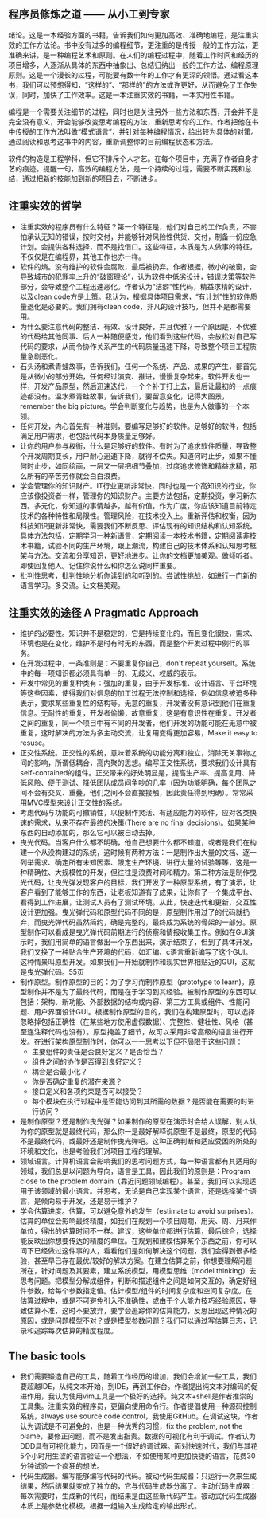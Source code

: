 ## 程序员修炼之道 —— 从小工到专家
绪论。这是一本经验方面的书籍，告诉我们如何更加高效、准确地编程，是注重实效的工作方法论。书中没有过多的编程细节，更注重的是传授一般的工作方法，更准确来讲，是一种编程艺术和原则。在人们的编程过程中，随着工作时间和经历的项目增多，人逐渐从具体的东西中抽象出、总结归纳出一般的工作方法、编程原理原则。这是一个漫长的过程，可能要有数十年的工作才有更深的领悟。通过看这本书，我们可以预想得知，“这样的”、“那样的”的方法或许更好，从而避免了工作失误，同时，加快了工作效率。这是一本注重实效的书籍，一本实用性书籍。

编程是一个需要关注细节的过程，同时也是关注另外一些方法和东西，开会并不是完全没有意义，开会能够改变思考编程的方法，重新思考你的工作。作者把他在书中传授的工作方法叫做“模式语言”，并针对每种编程情况，给出较为具体的对策。通过阅读和思考这书中的内容，重新调整你的目前编程状态和方法。

软件的构造是工程学科，但它不排斥个人才艺。在每个项目中，充满了作者自身才艺的痕迹。提醒一句，高效的编程方法，是一个持续的过程，需要不断实践和总结，通过把新的技能加到新的项目去，不断进步。

## 注重实效的哲学
- 注重实效的程序员有什么特征？第一个特征是，他们对自己的工作负责，不害怕承认无知的错误，按时交付，并能够针对风险性供货、交付，制备一份应急计划。会提供各种选择，而不是找借口。这些特征，本质是为人做事的特征，不仅仅是在编程界，其他工作也亦一样。
- 软件的熵。没有维护的软件会腐败，最后被扔弃。作者根据，微小的破窗，会导致城市的犯罪率上升的“破窗理论”，认为软件中低劣设计，错误决策等软件部分，会导致整个工程迅速恶化。作者认为“洁癖”性代码，精益求精的设计，以及clean code方是上策。我认为，根据具体项目需求，“有计划”性的软件质量退化是必要的。我们拥有clean code，非凡的设计技巧，但并不是都需要用。
- 为什么要注意代码的整洁、有效、设计良好，并且优雅？一个原因是，不优雅的代码给其他同事、后人一种随便感觉，他们看到这些代码，会放松对自己写代码的要求，从而令协作关系产生的代码质量迅速下降，导致整个项目工程质量急剧恶化。
- 石头汤和煮青蛙故事，告诉我们，任何一个系统、产品、成果的产生，都首先是从微小的部分开始，任何经过演变、推进，慢慢复杂起来。软件开发也一样，开发产品原型，然后迅速迭代，一个个补丁打上去，最后让最初的一点痕迹都没有。温水煮青蛙故事，告诉我们，要留意变化，记得大图景，remember the big picture。学会判断变化与趋势，也是为人做事的一个本领。
- 任何开发，内心首先有一种准则，要编写足够好的软件。足够好的软件，包括满足用户需求，也包括代码本身质量足够好。
- 让你的用户参与权衡，什么是足够好的软件。有时为了追求软件质量，导致整个开发周期变长，用户耐心迅速下降，就得不偿失。知道何时止步，如果不懂何时止步，如同绘画，一层又一层把细节叠加，过度追求修饰和精益求精，那么所有的辛苦劳作就会白白浪费。
- 学会管理你的知识财产。IT行业更新非常快，同时也是一个高知识的行业，你应该像投资者一样，管理你的知识财产。主要方法包括，定期投资，学习新东西。多元化，你知道的事情越多，越有价值，作为广度，你应该知道目前特定技术的各种特性和局限性。管理风险，在技术投入上。重新评估和权衡，因为科技知识更新非常快，需要我们不断反思、评估现有的知识结构和认知系统。具体方法包括，定期学习一种新语言，定期阅读一本技术书籍，定期阅读非技术书籍，试验不同的生产环境，跟上潮流，构建自己的技术体系和认知思考框架与方法。交流和分享知识，更好地进步。让你的文档更加美观。做倾听者。即使回复他人。记住你说什么和你怎么说同样重要。
- 批判性思考，批判性地分析你读到的和听到的。尝试性挑战，如进行一门新的语言学习。多交流。让文档美观。

## 注重实效的途径 A Pragmatic Approach
- 维护的必要性。知识并不是稳定的，它是持续变化的，而且变化很快，需求、环境也是在变化，维护不是时有时无的东西，而是整个开发过程中例行的事务。
- 在开发过程中，一条准则是：不要重复你自己，don't repeat yourself。系统中的每一项知识都必须具有单一的、无歧义、权威的表示。
- 开发中常见的重复种类有：强加的重复，由于开发标准、设计语言、平台环境等这些因素，使得我们对信息的加工过程无法控制和选择，例如信息被迫多种表示，要求某些重复性的结构等。无意的重复，开发者没有意识到他们在重复信息。无耐性的重复，开发者偷懒，故意重复，这是有意识性在重复。开发者之间的重复，同一个项目中有不同的开发者，他们开发的功能可能在无意中被重复，这时解决的方法为多主动交流，让复用变得更加容易，Make it easy to resuse。
- 正交性系统。正交性的系统，意味着系统的功能分离和独立，消除无关事物之间的影响，所谓低耦合，高内聚的思想。编写正交性系统，要求我们设计具有self-contained的组件。正交带来的好处明显是，提高生产率、提高复用、降低风险、便于测试、降低团队成员间争吵的几率（因为功能明确，每个团队之间不会有交叉、重叠，他们之间不会直接接触，因此责任得到明确）。常常采用MVC模型来设计正交性的系统。
- 考虑代码与功能的可撤销性，以便制作灵活、有适应能力的软件，应对各类快速的需求，从来不存在最终的决策(There are no final decisions)。如果某种东西的自动添加的，那么它可以被自动去掉。
- 曳光代码。当客户什么都不明确，他自己想要什么都不知道，或者是我们在构建一个从没构建过的系统，这时候有两种方法：一是制作出大量的文档、逐一列举需求、确定所有未知因素、限定生产环境、进行大量的试验等等，这是一种精确性、大规模性的开发，但往往是浪费时间和精力。第二种方法是制作曳光代码，让曳光弹发现客户的目标，我们开发了一种原型系统，有了演示，让客户看到了能够工作的东西，让老板知道有了成果，让你有了一个集成平台、看得到工作进展，让测试人员有了测试环境。从此，快速迭代和更新，交互性设计更加强。曳光弹代码和原型代码不同的是，原型制作用过了的代码就扔弃，而曳光弹代码虽然简约，确是完整的，最终成为系统的骨架的一部分。原型制作可以看成是曳光弹代码前期进行的侦察和情报收集工作。例如在GUI演示时，我们用简单的语言做出一个东西出来，演示结束了，但到了具体开发，我们又换了一种贴合生产环境的代码，如汇编、c语言重新编写了这个GUI。这种情景叫原型开发。如果我们一开始就制作和现实世界相贴近的GUI，这就是曳光弹代码。55页
- 制作原型。制作原型的目的：为了学习而制作原型（prototype to learn)。原型制作并不是为了最终代码，而是在于学习到其经验。被制作原型的东西可以包括：架构、新功能、外部数据的结构或内容、第三方工具或组件、性能问题、用户界面设计GUI。根据制作原型的目的，我们在构建原型时，可以选择忽略掉包括正确性（在某些地方使用虚假数据）、完整性、健壮性、风格（甚至连注释代码也没有）。原型掩盖了细节，故可以采用非常高级的语言进行开发。在进行架构原型制作时，你可以一一思考以下但不局限于这些问题：
   - 主要组件的责任是否良好定义？是否恰当？
   - 组件之间的协作是否得到良好定义？
   - 耦合是否最小化？
   - 你是否确定重复的潜在来源？
   - 接口定义和各项约束是否可以接受？
   - 每个模块在执行过程中是否能访问到其所需的数据？是否能在需要的时进行访问？
- 是制作原型？还是制作曳光弹？如果制作的原型在演示时会给人误解，别人认为你的原型就是最终代码，那么你一是最好解释说原型不是最终，原型的代码不是最终代码，或最好还是制作曳光弹吧。这种正确判断和适应受困的所处的环境和文化，也是考验我们对项目工程的理解。
- 领域语言。计算机语言会影响我们的思考问题方式，每一种语言都有其适用的领域，我们总是以问题为导向，语言是工具，因此我们的原则是：Program close to the problem domain（靠近问题领域编程）。甚至，我们可以实现适用于该领域的最小语言。并思考，无论是自己实现某个语言，还是选择某个语言，是倾向易于开发，还是易于维护？
- 学会估算进度。估算，可以避免意外的发生（estimate to avoid surprises）。估算的单位会影响最终精度，如我们在规划一个项目周期，用天、周、月来作单位，得出的估算时间不一样。建议，这些单位都进行估算，最后综合，选择能反映出你想要传达的精度的单位。在规划和建模估算某个东西之前，你可以问下已经做过这件事的人，看看他们是如何解决这个问题，我们会得到很多经验，甚至早已存在最优/较好的解决方案。在建立估算之前，你想要理解问题所在，针对问题及其要素，建立系统模型，用模型思维（model thinking）去思考问题。把模型分解成组件，判断和描述组件之间是如何交互的，确定好组件参数，给每个参数指定值。估计模型/组件的时间复杂度和空间复杂度。在估算过程中，或是不可避免引入不准确性，或由于个人能力技巧经验原因，导致估算不准，这时不要放弃，要学会追踪你的估算能力，反思出现这种情况的原因，或是问题模型不对？或是模型参数问题？我们可以通过写估算日志，记录和追踪每次估算的精度程度。

## The basic tools
- 我们需要锻造自己的工具，随着工作经历的增加，我们会增加一些工具，我们要超越IDE，从纯文本开始，到IDE，再到工作台。作者提出纯文本对编码的促进作用，我认为使用vim工具是一个极好的选择。纯文本+shell是作者推崇的工具集。注重实效的程序员，更偏向使用命令行。作者提倡使用一种源码控制系统，always use source code control，我使用GitHub。在调试这块，作者认为调试是不可避免的，也是一种优秀的习惯，fix the problem, not the blame，要修正问题，而不是发出指责。数据的可视化有利于调试。作者认为DDD具有可视化能力，因而是一个很好的调试器。面对快速时代，我们与其花5个小时用生涩的语言验证一个想法，不如使用某种更加快捷的语言，花费30分钟试验一个疯狂的想法。
- 代码生成器。编写能够编写代码的代码。被动代码生成器：只运行一次来生成结果，然后结果就变成了独立的，它与代码生成器分离了。主动代码生成器：每次需要时，生成新的代码，而结果是由这些新代码产生。被动式代码生成器本质上是参数化模板，根据一组输入生成给定的输出形式。
